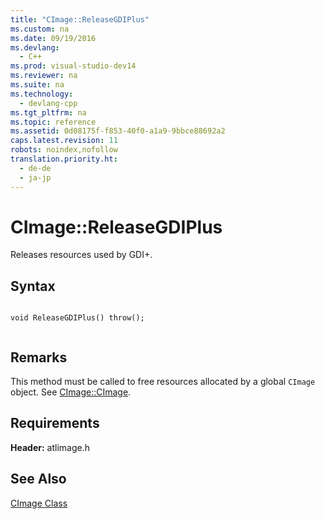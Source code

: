 ```yaml
---
title: "CImage::ReleaseGDIPlus"
ms.custom: na
ms.date: 09/19/2016
ms.devlang: 
  - C++
ms.prod: visual-studio-dev14
ms.reviewer: na
ms.suite: na
ms.technology: 
  - devlang-cpp
ms.tgt_pltfrm: na
ms.topic: reference
ms.assetid: 0d08175f-f853-40f0-a1a9-9bbce88692a2
caps.latest.revision: 11
robots: noindex,nofollow
translation.priority.ht: 
  - de-de
  - ja-jp
---
```

# CImage::ReleaseGDIPlus
Releases resources used by GDI+.  
  
## Syntax  
  
```  
  
void ReleaseGDIPlus() throw();  
  
```  
  
## Remarks  
 This method must be called to free resources allocated by a global `CImage` object. See [CImage::CImage](../vs140/CImage--CImage.md).  
  
## Requirements  
 **Header:** atlimage.h  
  
## See Also  
 [CImage Class](../vs140/CImage-Class.md)